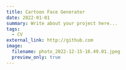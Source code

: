```yaml
---
title: Cartoon Face Generator
date: 2022-01-01
summary: Write about your project here...
tags:
  - CV
external_link: http://github.com
image:
  filename: photo_2022-12-15-16.49.01.jpeg
  preview_only: true
---
```

